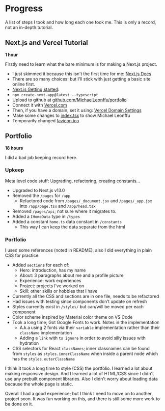 # Progress

A list of steps I took and how long each one took me. This is only a record, not an in-depth tutorial.

## Next.js and Vercel Tutorial
**1 hour**

Firstly need to learn what the bare minimum is for making a Next.js project.

- I just skimmed it because this isn't the first time for me: [Next.js Docs](https://nextjs.org/learn/foundations)
- There are so many choices: but I'll stick with just getting a basic site online first.
- [Next.js Getting started](https://nextjs.org/docs/getting-started):
- `npx create-next-app@latest --typescript`
- Upload to github at [github.com/MichaelLeonffu/portfolio](https://github.com/MichaelLeonffu/portfolio)
- Connect it with [Vercel.com](https://vercel.com)
- Then, if you have a domain, set it using: [Vercel Domain Settings](https://vercel.com/michaelleonffu/portfolio/settings/domains)
- Make some changes to [index.tsx](./pages/index.tsx) to show Michael Leonffu
- Temporarily changed [favicon.ico](./public/favicon.ico)

## Portfolio
**18 hours**

I did a bad job keeping record here.

### Upkeep

Meta level code stuff: Upgrading, refactoring, creating constants...

- Upgraded to Next.js v13.0
- Removed the `/pages` for `/app`
  - Refactored code from `/pages/_document.jsx` and `/pages/_app.jsx` into `/app/page.tsx` and `/app/head.tsx`
- Removed `/pages/api`; not sure where it migrates to.
- Added a `IHomeData` type in `/types`
- Added a constant `home.ts` data constant in `/constants`
  - This way I can keep the data separate from the html

### Portfolio

I used some references (noted in README), also I did everything in plain CSS for practice.

- Added `section`s for each of:
  - Hero: introduction, has my name
  - About: 3 paragraphs about me and a profile picture
  - Experience: work experiences
  - Project: projects I've worked on
  - Skill: other skills or hobbies that I have
- Currently all the CSS and sections are in one file, needs to be refactored
- Had issues with testing since components don't update on refresh
- Styles currently exist in `/styles/` but can/will be moved per each component
- Color scheme inspired by Material color theme on VS Code
- Took a long time; Got Google Fonts to work. Notes in the implementation
  - A.k.a using 2 fonts via their `variable` implementation rather than their `className` implementation
  - Adding a `link` with `ts ignore` in order to avoid silly issues with hydration
- CSS selectors for React `classNames`; inner classnames can be found from `styles` as `styles.innerClassName` when inside a parent node which has the `styles.outerClassName`

I think it took a long time to style (CSS) the portfolio. I learned a lot about making responsive design. And I learned a lot of HTML/CSS since I didn't use any prebuilt component libraries. Also I didn't worry about loading data because the whole page is static.

Overall I had a good experience; but I think I need to move on to another project soon. It was fun working on this, and there is still some more work to be done on it.